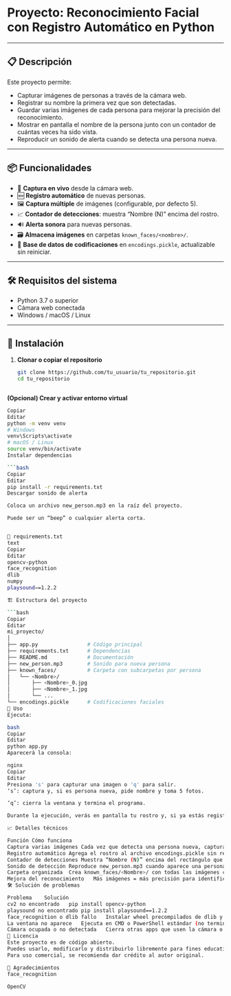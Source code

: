# Proyecto: Reconocimiento Facial con Registro Automático en Python

---

## 📋 Descripción

Este proyecto permite:

- Capturar imágenes de personas a través de la cámara web.
- Registrar su nombre la primera vez que son detectadas.
- Guardar varias imágenes de cada persona para mejorar la precisión del reconocimiento.
- Mostrar en pantalla el nombre de la persona junto con un contador de cuántas veces ha sido vista.
- Reproducir un sonido de alerta cuando se detecta una persona nueva.

---

## 📦 Funcionalidades

- 🎥 **Captura en vivo** desde la cámara web.
- 🆕 **Registro automático** de nuevas personas.
- 🖼️ **Captura múltiple** de imágenes (configurable, por defecto 5).
- 📈 **Contador de detecciones**: muestra “Nombre (N)” encima del rostro.
- 🔊 **Alerta sonora** para nuevas personas.
- 🗃️ **Almacena imágenes** en carpetas `known_faces/<nombre>/`.
- 💾 **Base de datos de codificaciones** en `encodings.pickle`, actualizable sin reiniciar.

---

## 🛠️ Requisitos del sistema

- Python 3.7 o superior  
- Cámara web conectada  
- Windows / macOS / Linux  

---

## 🧩 Instalación

1. **Clonar o copiar el repositorio**  
   ```bash
   git clone https://github.com/tu_usuario/tu_repositorio.git
   cd tu_repositorio



**(Opcional) Crear y activar entorno virtual**

 ```bash
Copiar
Editar
python -m venv venv
# Windows
venv\Scripts\activate
# macOS / Linux
source venv/bin/activate
Instalar dependencias

 ```bash
Copiar
Editar
pip install -r requirements.txt
Descargar sonido de alerta

Coloca un archivo new_person.mp3 en la raíz del proyecto.

Puede ser un “beep” o cualquier alerta corta.


📝 requirements.txt
text
Copiar
Editar
opencv-python
face_recognition
dlib
numpy
playsound==1.2.2

🏗️ Estructura del proyecto

```bash
Copiar
Editar
mi_proyecto/
│
├── app.py                # Código principal
├── requirements.txt      # Dependencias
├── README.md             # Documentación
├── new_person.mp3        # Sonido para nueva persona
├── known_faces/          # Carpeta con subcarpetas por persona
│   └── <Nombre>/
│       ├── <Nombre>_0.jpg
│       ├── <Nombre>_1.jpg
│       └── ...
└── encodings.pickle      # Codificaciones faciales
🚀 Uso
Ejecuta:

bash
Copiar
Editar
python app.py
Aparecerá la consola:

nginx
Copiar
Editar
Presiona 's' para capturar una imagen o 'q' para salir.
‘s’: captura y, si es persona nueva, pide nombre y toma 5 fotos.

‘q’: cierra la ventana y termina el programa.

Durante la ejecución, verás en pantalla tu rostro y, si ya estás registrado, tu nombre más el contador de detecciones.

📈 Detalles técnicos

Función	Cómo funciona
Captura varias imágenes	Cada vez que detecta una persona nueva, captura 5 fotos automáticamente.
Registro automático	Agrega el rostro al archivo encodings.pickle sin reiniciar.
Contador de detecciones	Muestra “Nombre (N)” encima del rectángulo que rodea tu rostro.
Sonido de detección	Reproduce new_person.mp3 cuando aparece una persona no registrada.
Carpeta organizada	Crea known_faces/<Nombre>/ con todas las imágenes capturadas.
Mejora del reconocimiento	Más imágenes = más precisión para identificar en el futuro.
🛠️ Solución de problemas

Problema	Solución
cv2 no encontrado	pip install opencv-python
playsound no encontrado	pip install playsound==1.2.2
face_recognition o dlib fallo	Instalar wheel precompilados de dlib y face_recognition desde Gohlke (Windows)
La ventana no aparece	Ejecuta en CMD o PowerShell estándar (no terminal de VSCode) y usa cv2.imshow() dentro del bucle.
Cámara ocupada o no detectada	Cierra otras apps que usen la cámara o prueba cambiar el índice en VideoCapture(0) por 1.
📜 Licencia
Este proyecto es de código abierto.
Puedes usarlo, modificarlo y distribuirlo libremente para fines educativos o personales.
Para uso comercial, se recomienda dar crédito al autor original.

🤝 Agradecimientos
face_recognition

OpenCV
